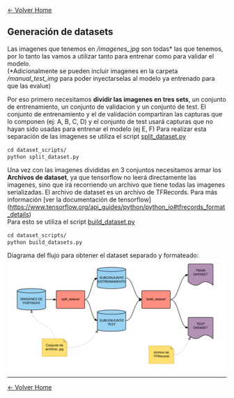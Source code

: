 [<- Volver Home](../README.md)  

## Generación de datasets

Las imagenes que tenemos en */imagenes_jpg*  son todas* las que tenemos, por lo tanto las vamos a utilizar tanto para 
entrenar como para validar el modelo.  
(*Adicionalmente se pueden incluir imagenes en la carpeta */manual_test_img* para poder inyectarselas al modelo 
ya entrenado para que las evalue)

Por eso primero necesitamos **dividir las imagenes en tres sets**, un conjunto de entrenamiento, un conjunto de 
validacion y un conjunto de test.
El conjunto de entrenamiento y el de validación compartiran las capturas que lo componen (ej: A, B, C, D) y el conjunto de test usará capturas que no hayan sido usadas para entrenar el modelo (ej E, F)
Para realizar esta separación de las imagenes se utiliza el script [split_dataset.py](../dataset_scripts/split_dataset.py)

```shell
cd dataset_scripts/
python split_dataset.py 
```

Una vez con las imagenes divididas en 3 conjuntos necesitamos armar los **Archivos de dataset**, ya que tensorflow
no leerá directamente las imagenes, sino que irá recorriendo un archivo que tiene todas las imagenes serializadas.
El archivo de dataset es un archivo de TFRecords. Para más información [ver la documentación de tensorflow]
(https://www.tensorflow.org/api_guides/python/python_io#tfrecords_format_details)  
Para esto se utiliza el script [build_dataset.py](../dataset_scripts/build_dataset.py)

```shell
cd dataset_scripts/
python build_datasets.py 
```

Diagrama del flujo para obtener el dataset separado y formateado:
![Generacion](./img/generacion1.png "Generacion")  

***
[<- Volver Home](../README.md)
